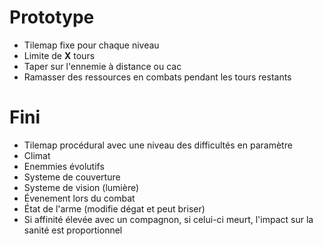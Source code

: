 # Prototype
- Tilemap fixe pour chaque niveau
- Limite de **X** tours
- Taper sur l'ennemie à distance ou cac
- Ramasser des ressources en combats pendant les tours restants

# Fini
- Tilemap procédural avec une niveau des difficultés en paramètre
- Climat
- Enemmies évolutifs
- Systeme de couverture
- Systeme de vision (lumière)
- Évenement lors du combat
- État de l'arme (modifie dégat et peut briser)
- Si affinité élevée avec un compagnon, si celui-ci meurt, l'impact sur la sanité est proportionnel 
